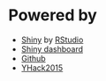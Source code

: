 # Powered by

- [Shiny](http://shiny.rstudio.com) by [RStudio](https://www.rstudio.com)
- [Shiny dashboard](http://rstudio.github.io/shinydashboard/)
- [Github](https://github.com)
- [YHack2015](http://www.yhack.org)
